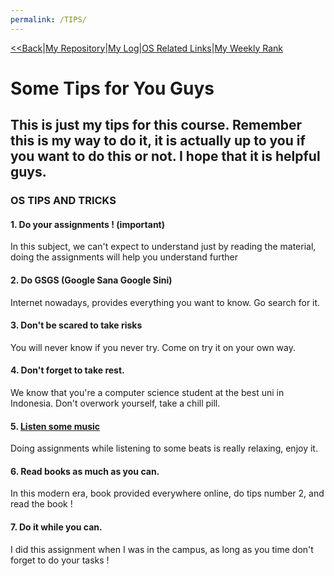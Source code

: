 ```yaml
---
permalink: /TIPS/
---
```

[<<Back](https://athaqilmakarim.github.io/os212/)|[My Repository](https://github.com/athaqilmakarim/os212)|[My Log](https://athaqilmakarim.github.io/os212/TXT/mylog.txt)|[OS Related Links](links.md)|[My Weekly Rank](https://athaqilmakarim.github.io/os212/TXT/myrank.txt)

# Some Tips for You Guys
## This is just my tips for this course. Remember this is my way to do it, it is actually up to you if you want to do this or not. I hope that it is helpful guys.

### OS TIPS AND TRICKS
#### 1. Do your assignments ! (important)
In this subject, we can't expect to understand just by reading the material, doing the assignments will help you understand further

#### 2. Do GSGS (Google Sana Google Sini)
Internet nowadays, provides everything you want to know. Go search for it.

#### 3. Don't be scared to take risks
You will never know if you never try. Come on try it on your own way.

#### 4. Don't forget to take rest.
We know that you're a computer science student at the best uni in Indonesia. Don't overwork yourself, take a chill pill.

#### 5. [Listen some music](https://www.youtube.com/watch?v=bmVKaAV_7-A&ab_channel=JomaTech)
Doing assignments while listening to some beats is really relaxing, enjoy it.

#### 6. Read books as much as you can.
In this modern era, book provided everywhere online, do tips number 2, and read the book !

#### 7. Do it while you can.
I did this assignment when I was in the campus, as long as you time don't forget to do your tasks !

